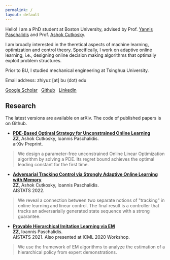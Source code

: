 ```yaml
---
permalink: /
layout: default
---
```


Hello! I am a PhD student at Boston University, advised by Prof. [Yannis Paschalidis](https://sites.bu.edu/paschalidis/people/yannis-paschalidis/) and Prof. [Ashok Cutkosky](https://ashok.cutkosky.com/).

I am broadly interested in the theretical aspects of machine learning, optimization and control theory. Specifically, I work on adaptive online learning, i.e., designing online decision making algorithms that optimally exploit problem structures.

Prior to BU, I studied mechanical engineering at Tsinghua University.

Email address: zhiyuz [at] bu (dot) edu

[Google Scholar](https://scholar.google.com/citations?user=5KHfVTQAAAAJ&hl=en&authuser=2)&nbsp;&nbsp; [Github](https://github.com/zhiyuzz)&nbsp;&nbsp; [LinkedIn](https://www.linkedin.com/in/zhiyuz-bu/)

## Research

The latest versions are available on arXiv. The code of published papers is on Github.

 - [**PDE-Based Optimal Strategy for Unconstrained Online Learning**](https://arxiv.org/abs/2201.07877)<br>
**ZZ**, Ashok Cutkosky, Ioannis Paschalidis.<br>
arXiv Preprint.
> We design a parameter-free unconstrained Online Linear Optimization algorithm by solving a PDE. Its regret bound achieves the optimal leading constant for the first time.

- [**Adversarial Tracking Control via Strongly Adaptive Online Learning with Memory**](https://arxiv.org/abs/2102.01623)<br>
**ZZ**, Ashok Cutkosky, Ioannis Paschalidis.<br>
AISTATS 2022.
> We reveal a connection between two separate notions of "tracking" in online learning and linear control. The final result is a controller that tracks an adversarially generated state sequence with a strong guarantee.

- [**Provable Hierarchical Imitation Learning via EM**](https://arxiv.org/abs/2010.03133)<br>
**ZZ**, Ioannis Paschalidis.<br>
AISTATS 2021. Also presented at ICML 2020 Workshop.
> We use the framework of EM algorithms to analyze the estimation of a hierarchical policy from expert demonstrations.

